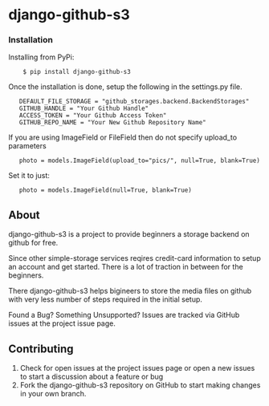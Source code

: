 # django-github-s3

### Installation
Installing from PyPi:
        
        $ pip install django-github-s3
        
Once the installation is done, setup the following in the settings.py file.

       DEFAULT_FILE_STORAGE = "github_storages.backend.BackendStorages"
       GITHUB_HANDLE = "Your Github Handle"
       ACCESS_TOKEN = "Your Github Access Token"
       GITHUB_REPO_NAME = "Your New Github Repository Name"


If you are using ImageField or FileField then do not specify upload_to parameters
      
       photo = models.ImageField(upload_to="pics/", null=True, blank=True)

Set it to just:
        
       photo = models.ImageField(null=True, blank=True)
       
## About
django-github-s3 is a project to provide beginners a storage backend on github for free.

Since other simple-storage services reqires credit-card information to setup an account and get started. 
There is a lot of traction in between for the beginners. 

There django-github-s3 helps bigineers to store the media files on github with very less number of steps required in the initial setup.

Found a Bug? Something Unsupported?
Issues are tracked via GitHub issues at the project issue page.

## Contributing

 1. Check for open issues at the project issues page or open a new issues to start a discussion about a feature or bug
 2. Fork the django-github-s3 repository on GitHub to start making changes in your own branch.







